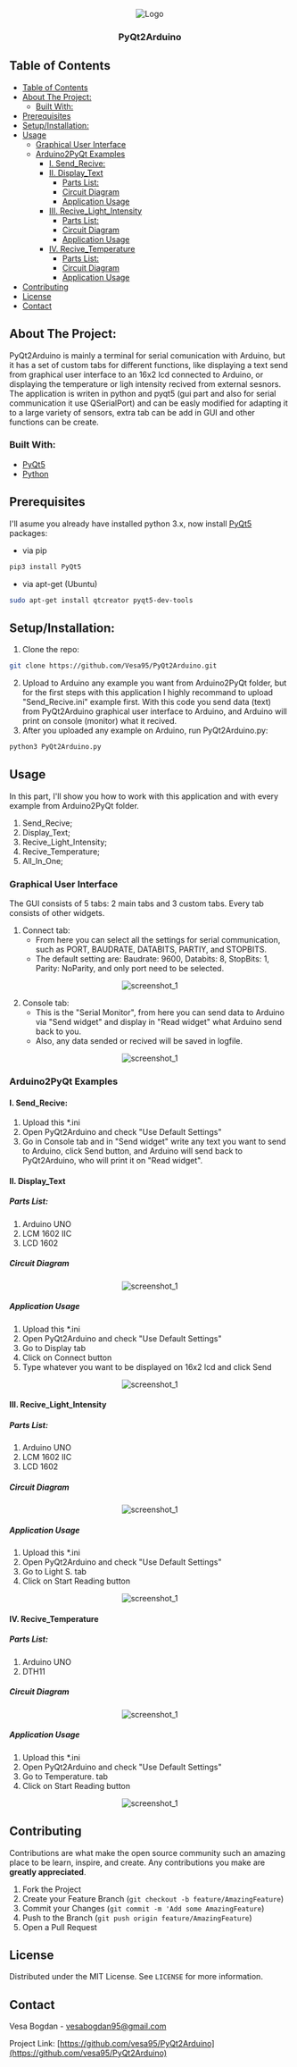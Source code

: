 <!-- PROJECT LOGO -->
<p align="center">
  <img src="img\logo.png" alt="Logo">
</p>

  <h3 align="center">PyQt2Arduino</h3>




<!-- TABLE OF CONTENTS -->
## Table of Contents


- [Table of Contents](#table-of-contents)
- [About The Project:](#about-the-project)
  - [Built With:](#built-with)
- [Prerequisites](#prerequisites)
- [Setup/Installation:](#setupinstallation)
- [Usage](#usage)
  - [Graphical User Interface](#graphical-user-interface)
  - [Arduino2PyQt Examples](#arduino2pyqt-examples)
    - [I. Send_Recive:](#i-sendrecive)
    - [II. Display_Text](#ii-displaytext)
      - [Parts List:](#parts-list)
      - [Circuit Diagram](#circuit-diagram)
      - [Application Usage](#application-usage)
    - [III. Recive_Light_Intensity](#iii-recivelightintensity)
      - [Parts List:](#parts-list-1)
      - [Circuit Diagram](#circuit-diagram-1)
      - [Application Usage](#application-usage-1)
    - [IV. Recive_Temperature](#iv-recivetemperature)
      - [Parts List:](#parts-list-2)
      - [Circuit Diagram](#circuit-diagram-2)
      - [Application Usage](#application-usage-2)
- [Contributing](#contributing)
- [License](#license)
- [Contact](#contact)



<!-- ABOUT THE PROJECT -->
## About The Project:

PyQt2Arduino is mainly a terminal for serial comunication with Arduino, but it has a set of custom tabs for different functions, like displaying a text send from graphical user interface to an 16x2 lcd connected to Arduino, or displaying the temperature or ligh intensity recived from external sesnors. The application is writen in python and pyqt5 (gui part and also for serial communication it use QSerialPort) and can be easly modified for adapting it to a large variety of sensors, extra tab can be add in GUI and other functions can be create.

### Built With:
* [PyQt5](https://www.riverbankcomputing.com/software/pyqt/intro/index.html)
* [Python](https://www.python.org)

## Prerequisites

I'll asume you already have installed python 3.x, now install [PyQt5](https://rsync.samba.org) packages:

* via pip
```sh
pip3 install PyQt5
```
* via apt-get (Ubuntu)
```sh
sudo apt-get install qtcreator pyqt5-dev-tools
```

## Setup/Installation:

1. Clone the repo:
```sh
git clone https://github.com/Vesa95/PyQt2Arduino.git
```
2. Upload to Arduino any example you want from Arduino2PyQt folder, but for the first steps with this application I highly recommand to upload "Send_Recive.ini" example first. With this code you send data (text) from PyQt2Arduino graphical user interface to Arduino, and Arduino will print on console (monitor) what it recived.
3. After you uploaded any example on Arduino, run PyQt2Arduino.py:
```sh
python3 PyQt2Arduino.py
```


<!-- USAGE EXAMPLES -->
## Usage
In this part, I'll show you how to work with this application and with every example from Arduino2PyQt folder.
1. Send_Recive;
2. Display_Text;
3. Recive_Light_Intensity;
4. Recive_Temperature;
5. All_In_One;
   
### Graphical User Interface
The GUI consists of 5 tabs: 2 main tabs and 3 custom tabs.
Every tab consists of other widgets.
1. Connect tab:
   * From here you can select all the settings for serial communication, such as PORT, BAUDRATE, DATABITS, PARTIY, and STOPBITS.
   * The default setting are: Baudrate: 9600, Databits: 8, StopBits: 1, Parity: NoParity, and only port need to be selected.

<p align="center">
  <img src="img\screen_1.png" alt="screenshot_1">
</p>  

2. Console tab:
   * This is the "Serial Monitor", from here you can send data to Arduino via "Send widget" and display in "Read widget" what Arduino send back to you.
   * Also, any data sended or recived will be saved in logfile.

<p align="center">
  <img src="img\screen_2.png" alt="screenshot_1">
</p> 

### Arduino2PyQt Examples

#### I. Send_Recive:
1. Upload this *.ini
2. Open PyQt2Arduino and check "Use Default Settings"
3. Go in Console tab and in "Send widget" write any text you want to send to Arduino, click Send button, and Arduino will send back to PyQt2Arduino, who will print it on "Read widget".
  
#### II. Display_Text
##### Parts List:
1. Arduino UNO
2. LCM 1602 IIC
3. LCD 1602
      
##### Circuit Diagram
<p align="center">
  <img src="img\sch_display.png" alt="screenshot_1">
</p> 

##### Application Usage
1. Upload this *.ini
2. Open PyQt2Arduino and check "Use Default Settings"
3. Go to Display tab
4. Click on Connect button
5. Type whatever you want to be displayed on 16x2 lcd and click Send

<p align="center">
  <img src="img\screen_3.png" alt="screenshot_1">
</p> 
   
#### III. Recive_Light_Intensity
##### Parts List:
1. Arduino UNO
2. LCM 1602 IIC
3. LCD 1602
      
##### Circuit Diagram
<p align="center">
  <img src="img\sch_display.png" alt="screenshot_1">
</p> 

##### Application Usage
1. Upload this *.ini
2. Open PyQt2Arduino and check "Use Default Settings"
3. Go to Light S. tab
4. Click on Start Reading button
   
<p align="center">
  <img src="img\screen_4.png" alt="screenshot_1">
</p> 
  
#### IV. Recive_Temperature
##### Parts List:
1. Arduino UNO
2. DTH11
      
##### Circuit Diagram
<p align="center">
  <img src="img\sch_temp.png" alt="screenshot_1">
</p> 

##### Application Usage
1. Upload this *.ini
2. Open PyQt2Arduino and check "Use Default Settings"
3. Go to Temperature. tab
4. Click on Start Reading button

<p align="center">
  <img src="img\screen_5.png" alt="screenshot_1">
</p> 

<!-- CONTRIBUTING -->
## Contributing

Contributions are what make the open source community such an amazing place to be learn, inspire, and create. Any contributions you make are **greatly appreciated**.

1. Fork the Project
2. Create your Feature Branch (`git checkout -b feature/AmazingFeature`)
3. Commit your Changes (`git commit -m 'Add some AmazingFeature`)
4. Push to the Branch (`git push origin feature/AmazingFeature`)
5. Open a Pull Request



<!-- LICENSE -->
## License

Distributed under the MIT License. See `LICENSE` for more information.



<!-- CONTACT -->
## Contact

Vesa Bogdan - vesabogdan95@gmail.com

Project Link: [https://github.com/vesa95/PyQt2Arduino](https://github.com/vesa95/PyQt2Arduino)





<!-- MARKDOWN LINKS & IMAGES -->
[build-shield]: https://img.shields.io/badge/build-passing-brightgreen.svg?style=flat-square
[contributors-shield]: https://img.shields.io/badge/contributors-1-orange.svg?style=flat-square
[license-shield]: https://img.shields.io/badge/license-MIT-blue.svg?style=flat-square
[license-url]: https://choosealicense.com/licenses/mit
[linkedin-shield]: https://img.shields.io/badge/-LinkedIn-black.svg?style=flat-square&logo=linkedin&colorB=555
[linkedin-url]: https://linkedin.com/in/othneildrew
[product-screenshot]: https://raw.githubusercontent.com/othneildrew/Best-README-Template/master/screenshot.png
